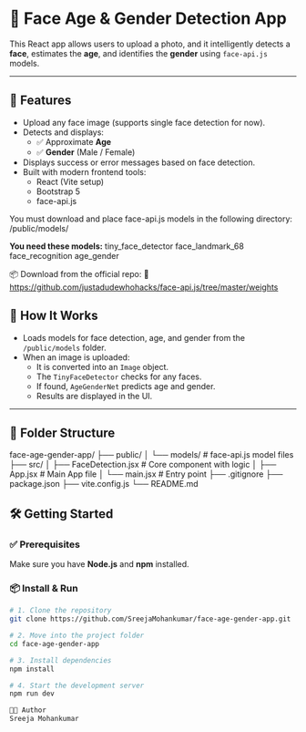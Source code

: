 # 👤 Face Age & Gender Detection App

This React app allows users to upload a photo, and it intelligently detects a **face**, estimates the **age**, and identifies the **gender** using `face-api.js` models.

---

## 🚀 Features

- Upload any face image (supports single face detection for now).
- Detects and displays:
  - ✅ Approximate **Age**
  - ✅ **Gender** (Male / Female)
- Displays success or error messages based on face detection.
- Built with modern frontend tools:
  - React (Vite setup)
  - Bootstrap 5
  - face-api.js

You must download and place face-api.js models in the following directory:
/public/models/

**You need these models:**
tiny_face_detector
face_landmark_68
face_recognition
age_gender

📦 Download from the official repo:
🔗 https://github.com/justadudewhohacks/face-api.js/tree/master/weights

## 🧠 How It Works

- Loads models for face detection, age, and gender from the `/public/models` folder.
- When an image is uploaded:
  - It is converted into an `Image` object.
  - The `TinyFaceDetector` checks for any faces.
  - If found, `AgeGenderNet` predicts age and gender.
  - Results are displayed in the UI.

---

## 📂 Folder Structure

face-age-gender-app/
├── public/
│ └── models/ # face-api.js model files
├── src/
│ ├── FaceDetection.jsx # Core component with logic
│ ├── App.jsx # Main App file
│ └── main.jsx # Entry point
├── .gitignore
├── package.json
├── vite.config.js
└── README.md

## 🛠️ Getting Started

### ✅ Prerequisites
Make sure you have **Node.js** and **npm** installed.

### 📦 Install & Run

```bash
# 1. Clone the repository
git clone https://github.com/SreejaMohankumar/face-age-gender-app.git

# 2. Move into the project folder
cd face-age-gender-app

# 3. Install dependencies
npm install

# 4. Start the development server
npm run dev

👩‍💻 Author
Sreeja Mohankumar

